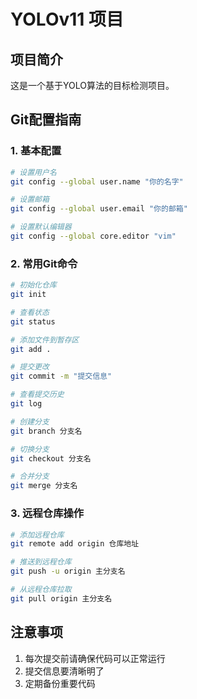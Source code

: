 # YOLOv11 项目

## 项目简介
这是一个基于YOLO算法的目标检测项目。

## Git配置指南

### 1. 基本配置
```bash
# 设置用户名
git config --global user.name "你的名字"

# 设置邮箱
git config --global user.email "你的邮箱"

# 设置默认编辑器
git config --global core.editor "vim"
```

### 2. 常用Git命令
```bash
# 初始化仓库
git init

# 查看状态
git status

# 添加文件到暂存区
git add .

# 提交更改
git commit -m "提交信息"

# 查看提交历史
git log

# 创建分支
git branch 分支名

# 切换分支
git checkout 分支名

# 合并分支
git merge 分支名
```

### 3. 远程仓库操作
```bash
# 添加远程仓库
git remote add origin 仓库地址

# 推送到远程仓库
git push -u origin 主分支名

# 从远程仓库拉取
git pull origin 主分支名
```

## 注意事项
1. 每次提交前请确保代码可以正常运行
2. 提交信息要清晰明了
3. 定期备份重要代码 